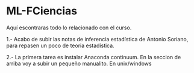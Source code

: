 # ML-FCiencias
Aquí escontraras todo lo relacionado con el curso.

1.- Acabo de subir las notas de inferencia estadística de Antonio Soriano, para repasen un poco de teoria estadística.

2.- La primera tarea es instalar Anaconda continuum. En la seccion de arriba voy a subir un pequeño manualito. En unix/windows 

